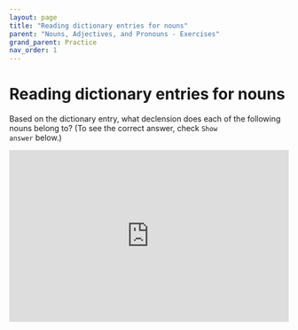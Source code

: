 ```yaml
---
layout: page
title: "Reading dictionary entries for nouns"
parent: "Nouns, Adjectives, and Pronouns - Exercises"
grand_parent: Practice
nav_order: 1
---
```




# Reading dictionary entries for nouns


Based on the dictionary entry, what declension does each of the following nouns belong to? (To see the correct answer, check <code>Show answer</code> below.)


<iframe width="100%" height="310" frameborder="0"
  src="https://observablehq.com/embed/@l3/identify-the-declension?cell=viewof+q&cell=dictionary&cell=answer1&cell=viewof+showAnswer&cell=css"></iframe>
